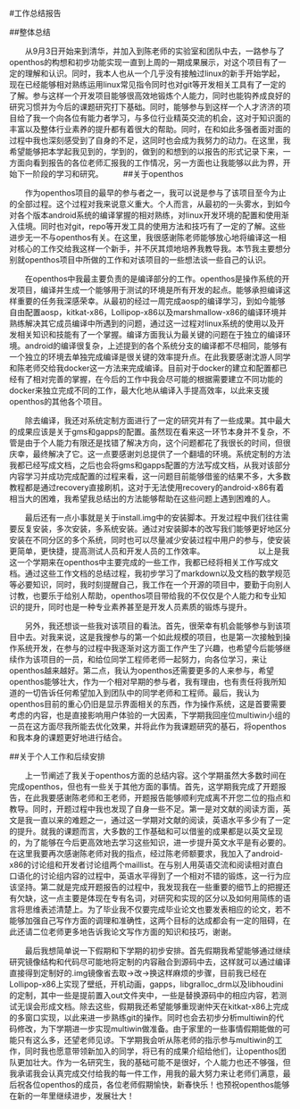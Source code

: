 #工作总结报告

##整体总结

　　从9月3日开始来到清华，并加入到陈老师的实验室和团队中去，一路参与了openthos的构想和初步功能实现一直到上周的一期成果展示，对这个项目有了一定的理解和认识。同时，我本人也从一个几乎没有接触过linux的新手开始学起，现在已经能够相对熟练运用linux常见指令同时也对git等开发相关工具有了一定的了解。参与这样一个开发项目能够很高效地锻炼个人能力，同时也能钩养成良好的研究习惯并为今后的课题研究打下基础。同时，能够参与到这样一个人才济济的项目给了我一个向各位有能力者学习，与多位行业精英交流的机会，这对于知识面的丰富以及整体行业素养的提升都有着很大的帮助。同时，在和如此多强者面对面的过程中我也深刻感受到了自身的不足，这同时也会成为我努力的动力。在这里，我希望能够把本学起我见到的，学到的，做到的和想到的以报告的形式记录下来，一方面向看到报告的各位老师汇报我的工作情况，另一方面也让我能够以此为界，开始下一阶段的学习和研究。
　　
##关于openthos

　　作为openthos项目的最早的参与者之一，我可以说是参与了该项目至今为止的全部过程。这个过程对我来说意义重大。个人而言，从最初的一头雾水，到如今对各个版本android系统的编译掌握的相对熟练，对linux开发环境的配置和使用渐入佳境。同时也对git，repo等开发工具的使用方法和技巧有了一定的了解。这些进步无一不与openthos有关。在这里，我很感谢陈老师能够放心地将编译这一相对核心的工作交给我这样一个新手，并不厌其烦地培养我教导我。本节我主要想分别就openthos项目中所做的工作和对该项目的一些想法谈一些自己的认识。

　　在openthos中我最主要负责的是编译部分的工作。openthos是操作系统的开发项目，编译并生成一个能够用于测试的环境是所有开发的起点。能够承担编译这样重要的任务我深感荣幸。从最初的经过一周完成aosp的编译学习，到如今能够自由配置aosp，kitkat-x86，Lollipop-x86以及marshmallow-x86的编译环境并熟练解决其它成员编译中所遇到的问题，通过这一过程对linux系统的使用以及开发相关知识和技能有了一个掌握。编译方面我认为最关键的问题在于独立的编译环境。android的编译很复杂，上述提到的各个系统分支的编译都不尽相同，能够有一个独立的环境去单独完成编译是很关键的效率提升点。在此我要感谢沈游人同学和陈老师交给我docker这一方法来完成编译。目前对于docker的建立和配置都已经有了相对完善的掌握，在今后的工作中我会尽可能的根据需要建立不同功能的docker来独立完成不同的工作，最大化地从编译入手提高效率，以此来支援openthos的其他各个项目。

　　除去编译，我还对系统定制方面进行了一定的研究并有了一些成果。其中最大的成果应该是关于gms和gapps的配置。虽然现在看来这一环节本身并不复杂，不管是由于个人能力有限还是找错了解决方向，这个问题都花了我很长的时间，但很庆幸，最终解决了它。这一点要感谢刘总提供了一个翻墙的环境。系统定制的方法我都已经写成文档，之后也会将gms和gapps配置的方法写成文档，从我对该部分内容学习并成功完成配置的过程来看，这一问题目前能够借鉴的结果不多，大多数教程都是通过recovery直接刷机，这对于无法使用recovery的android-x86有着相当大的困难，我希望我总结出的方法能够帮助在这些问题上遇到困难的人。

　　最后还有一点小事就是关于install.img中的安装脚本。开发过程中我们往往需要反复安装，多次安装，多系统安装。通过对安装脚本的改写我们能够更好地区分安装在不同分区的多个系统，同时也可以尽量减少安装过程中用户的参与，使安装更简单，更快捷，提高测试人员和开发人员的工作效率。
　　
　　
　　以上是我这一个学期来在openthos中主要完成的一些工作，我都已经将相关工作写成文档。通过这些工作文档的总结过程，我初步学习了markdown以及文档的数学规范等必要知识，同时，我时刻提醒自己，我工作在一个开源的项目中，要勤于向别人讨教，也要乐于给别人帮助，openthos项目带给我的不仅仅是个人能力和专业知识的提升，同时也是一种专业素养甚至是开发人员素质的锻炼与提升。

　　另外，我还想谈一些我对该项目的看法。首先，很荣幸有机会能够参与到该项目中去。对我来说，这是我搜参与的第一个如此规模的项目，也是第一次接触到操作系统开发，在参与的过程中我逐渐对这方面工作产生了兴趣，也希望今后能够继续作为该项目的一员，和给位同学工程师老师一起努力，向各位学习，来让openthos越来越好。第二点，我认为openthos还需要更多的人来参与，希望openthos能够壮大，作为一个相对早期的参与者，我有理由，也有责任将我所知道的一切告诉任何希望加入到团队中的同学老师和工程师。最后，我认为openthos目前的重心仍旧是显示界面相关的东西，作为操作系统，这是首要需要考虑的内容，也是直接影响用户体验的一大因素，下学期我回座位multiwin小组的一员在这方面尽我所能去优化效果，并将此作为我课题研究的基石，将openthos和我本身的课题更好地进行结合。

##关于个人工作和后续安排

　　上一节阐述了我关于openthos方面的总结内容。这个学期虽然大多数时间在完成openthos，但也有一些关于其他方面的事情。首先，这学期我完成了开题报告，在此我要感谢陈老师和王老师，开题报告能够顺利完成离不开您二位的指点和教导。同时，开题过程中我也发现了自身一些不足。第一是对文献的阅读方面，英文是我一直以来的难题之一，通过这一学期对文献的阅读，英语水平多少有了一定的提升。就我的课题而言，大多数的工作基础和可以借鉴的成果都是以英文呈现的，为了能够在今后更高效地去学习这些知识，进一步提升英文水平是有必要的。在这里我要再次感谢陈老师对我的指点，经过陈老师额要求，我加入了android-x86的讨论组和开发者讨论组两个maillist。在与别人用英语交流和阅读相对直白口语化的讨论组内容的过程中，英语水平得到了一个相对不错的锻炼，这一行为应该坚持。第二就是完成开题报告的过程中，我发现我在一些重要的细节上的把握还有欠缺，这一点主要是体现在专有名词，对研究和实现的区分以及如何用简练的语言将思维表述清楚上。为了毕业我不仅要完成毕业论文也要发表相应的论文，若不能够加强自己写作方面的调理和准确性，这两个目标的达成都会有一定的阻碍，在此还请二位老师更多地告诉我论文写作方面的知识和技巧，谢谢。

　　最后我想简单说一下假期和下学期的初步安排。首先假期我希望能够通过继续研究镜像结构和代码尽可能地将定制的内容融合到源码中去，这样就可以通过编译直接得到定制好的.img镜像省去取->改->换这样麻烦的步骤，目前我已经在Lollipop-x86上实现了壁纸，开机动画，gapps，libgralloc_drm以及libhoudini的定制，其中一些是提前置入out文件夹中，一些是替换源码中的相应内容，若测试无误会形成文档。除去这些，假期我还希望能够重现谢仲天在kitkat-x86上完成的多窗口实现，以此来进一步熟练git的操作。同时也会去初步分析multiwin的代码修改，为下学期进一步实现multiwin做准备。由于家里的一些事情假期能做的可能只有这么多，还望老师见谅。下学期我会听从陈老师的指示参与multiwin的工作，同时我也愿意带领新加入的同学，将已有的成果介绍给他们，让openthos团队更加壮大。作为一名研究生，我的基础可能不是很好，个人能力也还不够强，但我承诺我会认真完成交付给我的每一件工作，用我的最大努力来让老师们满意，最后祝各位openthos的成员，各位老师假期愉快，新春快乐！也预祝openthos能够在新的一年里继续进步，发展壮大！
